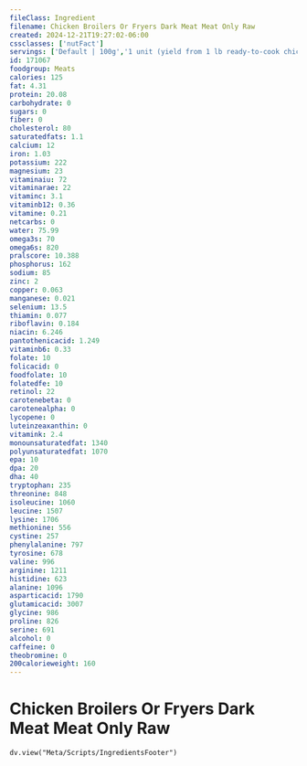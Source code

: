 ```yaml
---
fileClass: Ingredient
filename: Chicken Broilers Or Fryers Dark Meat Meat Only Raw
created: 2024-12-21T19:27:02-06:00
cssclasses: ['nutFact']
servings: ['Default | 100g','1 unit (yield from 1 lb ready-to-cook chicken) | 109','1/2 chicken, bone and skin removed | 182']
id: 171067
foodgroup: Meats
calories: 125
fat: 4.31
protein: 20.08
carbohydrate: 0
sugars: 0
fiber: 0
cholesterol: 80
saturatedfats: 1.1
calcium: 12
iron: 1.03
potassium: 222
magnesium: 23
vitaminaiu: 72
vitaminarae: 22
vitaminc: 3.1
vitaminb12: 0.36
vitamine: 0.21
netcarbs: 0
water: 75.99
omega3s: 70
omega6s: 820
pralscore: 10.388
phosphorus: 162
sodium: 85
zinc: 2
copper: 0.063
manganese: 0.021
selenium: 13.5
thiamin: 0.077
riboflavin: 0.184
niacin: 6.246
pantothenicacid: 1.249
vitaminb6: 0.33
folate: 10
folicacid: 0
foodfolate: 10
folatedfe: 10
retinol: 22
carotenebeta: 0
carotenealpha: 0
lycopene: 0
luteinzeaxanthin: 0
vitamink: 2.4
monounsaturatedfat: 1340
polyunsaturatedfat: 1070
epa: 10
dpa: 20
dha: 40
tryptophan: 235
threonine: 848
isoleucine: 1060
leucine: 1507
lysine: 1706
methionine: 556
cystine: 257
phenylalanine: 797
tyrosine: 678
valine: 996
arginine: 1211
histidine: 623
alanine: 1096
asparticacid: 1790
glutamicacid: 3007
glycine: 986
proline: 826
serine: 691
alcohol: 0
caffeine: 0
theobromine: 0
200calorieweight: 160
---
```


# Chicken Broilers Or Fryers Dark Meat Meat Only Raw

```dataviewjs
dv.view("Meta/Scripts/IngredientsFooter")
```